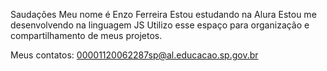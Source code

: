 Saudações
Meu nome é Enzo Ferreira
Estou estudando na Alura
Estou me desenvolvendo na linguagem JS
Utilizo esse espaço para organização e compartilhamento de meus projetos.

Meus contatos:
00001120062287sp@al.educacao.sp.gov.br
